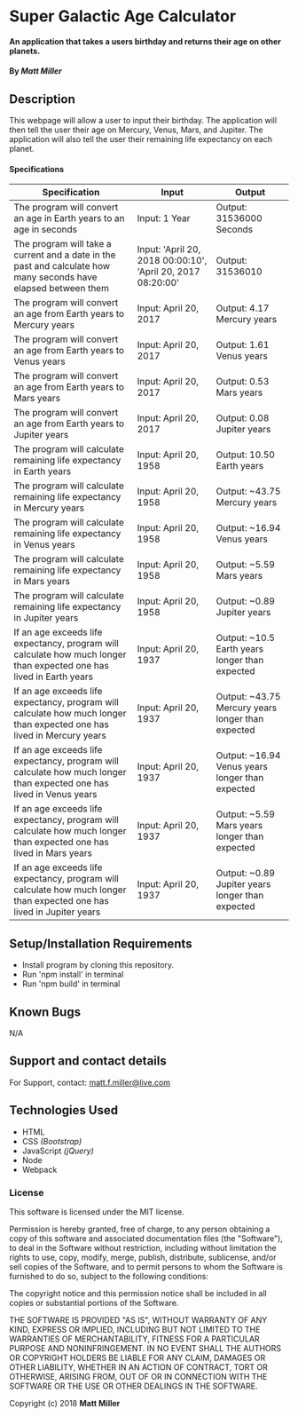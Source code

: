 # Super Galactic Age Calculator

#### An application that takes a users birthday and returns their age on other planets.

#### By _**Matt Miller**_

## Description

This webpage will allow a user to input their birthday. The application will then tell the user their age on Mercury, Venus, Mars, and Jupiter. The application will also tell the user their remaining life expectancy on each planet.

#### Specifications

| Specification | Input | Output |
| --- | --- | --- |
| The program will convert an age in Earth years to an age in seconds | Input: 1 Year | Output: 31536000 Seconds |
| The program will take a current and a date in the past and calculate how many seconds have elapsed between them | Input: 'April 20, 2018 00:00:10', 'April 20, 2017 08:20:00' | Output: 31536010 |
| The program will convert an age from Earth years to Mercury years | Input: April 20, 2017 | Output: 4.17 Mercury years |
| The program will convert an age from Earth years to Venus years | Input: April 20, 2017 | Output: 1.61 Venus years |
| The program will convert an age from Earth years to Mars years | Input: April 20, 2017 | Output: 0.53 Mars years |
| The program will convert an age from Earth years to Jupiter years | Input: April 20, 2017 | Output: 0.08 Jupiter years |
| The program will calculate remaining life expectancy in Earth years| Input: April 20, 1958 | Output: 10.50 Earth years |
| The program will calculate remaining life expectancy in Mercury years| Input: April 20, 1958 | Output: ~43.75 Mercury years |
| The program will calculate remaining life expectancy in Venus years| Input: April 20, 1958 | Output: ~16.94 Venus years |
| The program will calculate remaining life expectancy in Mars years| Input: April 20, 1958 | Output: ~5.59 Mars years |
| The program will calculate remaining life expectancy in Jupiter years| Input: April 20, 1958 | Output: ~0.89 Jupiter years |
| If an age exceeds life expectancy, program will calculate how much longer than expected one has lived in Earth years | Input: April 20, 1937 | Output: ~10.5 Earth years longer than expected |
| If an age exceeds life expectancy, program will calculate how much longer than expected one has lived in Mercury years | Input: April 20, 1937 | Output: ~43.75 Mercury years longer than expected |
| If an age exceeds life expectancy, program will calculate how much longer than expected one has lived in Venus years | Input: April 20, 1937 | Output: ~16.94 Venus years longer than expected |
| If an age exceeds life expectancy, program will calculate how much longer than expected one has lived in Mars years | Input: April 20, 1937 | Output: ~5.59 Mars years longer than expected |
| If an age exceeds life expectancy, program will calculate how much longer than expected one has lived in Jupiter years | Input: April 20, 1937 | Output: ~0.89 Jupiter years longer than expected |



## Setup/Installation Requirements

* Install program by cloning this repository.
* Run 'npm install' in terminal
* Run 'npm build' in terminal

## Known Bugs

N/A

## Support and contact details

For Support, contact: matt.f.miller@live.com

## Technologies Used

* HTML
* CSS _(Bootstrap)_
* JavaScript _(jQuery)_
* Node
* Webpack


### License

This software is licensed under the MIT license.

Permission is hereby granted, free of charge, to any person obtaining a copy of this software and associated documentation files (the "Software"), to deal in the Software without restriction, including without limitation the rights to use, copy, modify, merge, publish, distribute, sublicense, and/or sell copies of the Software, and to permit persons to whom the Software is furnished to do so, subject to the following conditions:

The copyright notice and this permission notice shall be included in all copies or substantial portions of the Software.

THE SOFTWARE IS PROVIDED "AS IS", WITHOUT WARRANTY OF ANY KIND, EXPRESS OR IMPLIED, INCLUDING BUT NOT LIMITED TO THE WARRANTIES OF MERCHANTABILITY, FITNESS FOR A PARTICULAR PURPOSE AND NONINFRINGEMENT. IN NO EVENT SHALL THE AUTHORS OR COPYRIGHT HOLDERS BE LIABLE FOR ANY CLAIM, DAMAGES OR OTHER LIABILITY, WHETHER IN AN ACTION OF CONTRACT, TORT OR OTHERWISE, ARISING FROM, OUT OF OR IN CONNECTION WITH THE SOFTWARE OR THE USE OR OTHER DEALINGS IN THE SOFTWARE.

Copyright (c) 2018 **Matt Miller**
